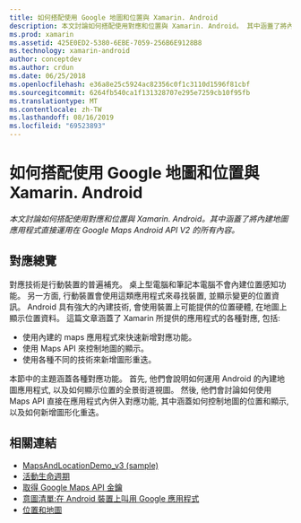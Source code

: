 ```yaml
---
title: 如何搭配使用 Google 地圖和位置與 Xamarin. Android
description: 本文討論如何搭配使用對應和位置與 Xamarin. Android。 其中涵蓋了將內建地圖應用程式直接運用在 Google Maps Android API V2 的所有內容。
ms.prod: xamarin
ms.assetid: 425E0ED2-5380-6EBE-7059-256B6E9128B8
ms.technology: xamarin-android
author: conceptdev
ms.author: crdun
ms.date: 06/25/2018
ms.openlocfilehash: e36a8e25c5924ac82356c0f1c3110d1596f81cbf
ms.sourcegitcommit: 6264fb540ca1f131328707e295e7259cb10f95fb
ms.translationtype: MT
ms.contentlocale: zh-TW
ms.lasthandoff: 08/16/2019
ms.locfileid: "69523893"
---
```

# <a name="how-to-use-google-maps-and-location-with-xamarinandroid"></a>如何搭配使用 Google 地圖和位置與 Xamarin. Android

_本文討論如何搭配使用對應和位置與 Xamarin. Android。其中涵蓋了將內建地圖應用程式直接運用在 Google Maps Android API V2 的所有內容。_

## <a name="maps-overview"></a>對應總覽

對應技術是行動裝置的普遍補充。 桌上型電腦和筆記本電腦不會內建位置感知功能。 另一方面, 行動裝置會使用這類應用程式來尋找裝置, 並顯示變更的位置資訊。 Android 具有強大的內建技術, 會使用裝置上可能提供的位置硬體, 在地圖上顯示位置資料。 這篇文章涵蓋了 Xamarin 所提供的應用程式的各種對應, 包括: 

- 使用內建的 maps 應用程式來快速新增對應功能。
- 使用 Maps API 來控制地圖的顯示。
- 使用各種不同的技術來新增圖形重迭。

本節中的主題涵蓋各種對應功能。
首先, 他們會說明如何運用 Android 的內建地圖應用程式, 以及如何顯示位置的全景街道視圖。 然後, 他們會討論如何使用 Maps API 直接在應用程式內併入對應功能, 其中涵蓋如何控制地圖的位置和顯示, 以及如何新增圖形化重迭。


## <a name="related-links"></a>相關連結

- [MapsAndLocationDemo_v3 (sample)](https://docs.microsoft.com/samples/xamarin/monodroid-samples/mapsandlocationdemo-v3)
- [活動生命週期](~/android/app-fundamentals/activity-lifecycle/index.md)
- [取得 Google Maps API 金鑰](~/android/platform/maps-and-location/maps/obtaining-a-google-maps-api-key.md)
- [意圖清單:在 Android 裝置上叫用 Google 應用程式](https://developer.android.com/guide/appendix/g-app-intents.html)
- [位置和地圖](https://developer.android.com/guide/topics/location/index.html)
